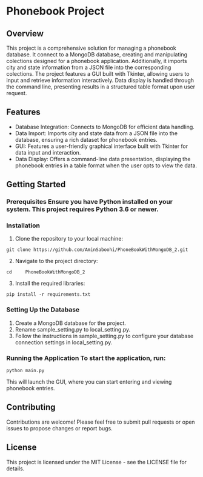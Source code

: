 # Phonebook Project 
## Overview 
This project is a comprehensive solution for managing a phonebook database. It connect to a MongoDB database, creating and manipulating colections designed for a phonebook application. Additionally, it imports city and state information from a JSON file into the corresponding colections. The project features a GUI built with Tkinter, allowing users to input and retrieve information interactively. Data display is handled through the command line, presenting results in a structured table format upon user request. 
## Features 
- Database Integration: Connects to MongoDB for efficient data handling.
- Data Import: Imports city and state data from a JSON file into the database, ensuring a rich dataset for phonebook entries.
- GUI: Features a user-friendly graphical interface built with Tkinter for data input and interaction.
- Data Display: Offers a command-line data presentation, displaying the phonebook entries in a table format when the user opts to view the data. 
## Getting Started 
### Prerequisites Ensure you have Python installed on your system. This project requires Python 3.6 or newer. 
### Installation 
1. Clone the repository to your local machine:

```
git clone https://github.com/AminSaboohi/PhoneBookWithMongoDB_2.git
```



2. Navigate to the project directory: 

```
cd     PhoneBookWithMongoDB_2
```

3. Install the required libraries:

```
pip install -r requirements.txt
```

### Setting Up the Database 
1. Create a MongoDB database for the project.
2. Rename sample_setting.py to local_setting.py.
3. Follow the instructions in sample_setting.py to configure your database connection settings in local_setting.py.

### Running the Application To start the application, run: 

```
python main.py
```

This will launch the GUI, where you can start entering and viewing phonebook entries. 
## Contributing
Contributions are welcome! Please feel free to submit pull requests or open issues to propose changes or report bugs. 
## License
This project is licensed under the MIT License - see the LICENSE file for details. 


